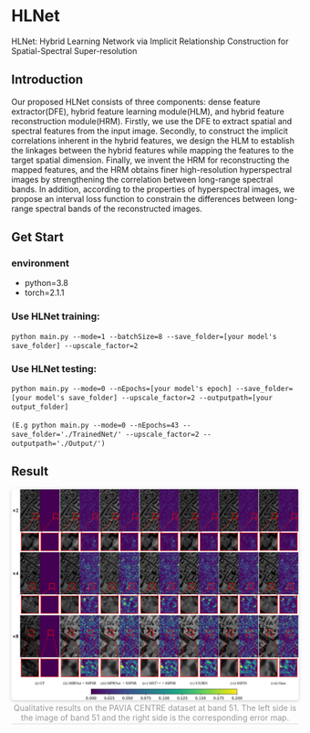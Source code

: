 # HLNet
HLNet: Hybrid Learning Network via Implicit Relationship Construction for Spatial-Spectral Super-resolution



## Introduction

Our proposed HLNet consists of three components: dense feature extractor(DFE), hybrid feature learning module(HLM), and hybrid feature reconstruction module(HRM). Firstly, we use the DFE to extract spatial and spectral features from the input image. Secondly, to construct the implicit correlations inherent in the hybrid features, we design the HLM to establish the linkages between the hybrid features while mapping the features to the target spatial dimension. Finally, we invent the HRM for reconstructing the mapped features, and the HRM obtains finer high-resolution hyperspectral images by strengthening the correlation between long-range spectral bands. In addition, according to the properties of hyperspectral images, we propose an interval loss function to constrain the differences between long-range spectral bands of the reconstructed images.



## Get Start

### environment

- python=3.8
- torch=2.1.1

### **Use HLNet training:**

```shell
python main.py --mode=1 --batchSize=8 --save_folder=[your model's save_folder] --upscale_factor=2
```

### **Use HLNet testing:**

```shell
python main.py --mode=0 --nEpochs=[your model's epoch] --save_folder=[your model's save_folder] --upscale_factor=2 --outputpath=[your output_folder] 

(E.g python main.py --mode=0 --nEpochs=43 --save_folder='./TrainedNet/' --upscale_factor=2 --outputpath='./Output/')
```



## Result
<center>
    <img style="width: 缩放比例; border-radius: 0.3125em;
    box-shadow: 0 2px 4px 0 rgba(34,36,38,.12),0 2px 10px 0 rgba(34,36,38,.08);" 
    src="./img/res.png">
    <br>
    <div style="color:orange; border-bottom: 1px solid #d9d9d9;
         display: inline-block; color: #999; padding: 2px;">Qualitative results on the PAVIA CENTRE dataset at band 51. The left side is the image of band 51 and the right side is the corresponding error map.</div>
</center>

